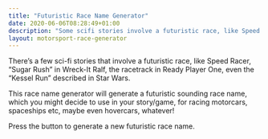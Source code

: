 ```yaml
---
title: "Futuristic Race Name Generator"
date: 2020-06-06T08:28:49+01:00
description: "Some scifi stories involve a futuristic race, like Speed Racer, “Sugar Rush” in Wreck-It Ralf, the racetrack in Ready Player One, even the “Kessel Run” described in Star Wars."
layout: motorsport-race-generator
---
```


There’s a few sci-fi stories that involve a futuristic race, like Speed Racer, “Sugar Rush” in Wreck-It Ralf, the racetrack in Ready Player One, even the “Kessel Run” described in Star Wars. 

This race name generator will generate a futuristic sounding race name, which you might decide to use in your story/game, for racing motorcars, spaceships etc, maybe even hovercars, whatever!

Press the button to generate a new futuristic race name. 